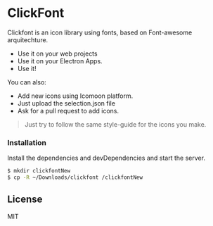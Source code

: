 # ClickFont

Clickfont is an icon library using fonts, based on Font-awesome arquitechture.

  - Use it on your web projects
  - Use it on your Electron Apps.
  - Use it!

You can also:
  - Add new icons using Icomoon platform.
  - Just upload the selection.json file 
  - Ask for a pull request to add icons.
  


> Just try to follow the same style-guide for the icons you make.


### Installation

Install the dependencies and devDependencies and start the server.

```sh
$ mkdir clickfontNew
$ cp -R ~/Downloads/clickfont /clickfontNew
```

License
----

MIT

